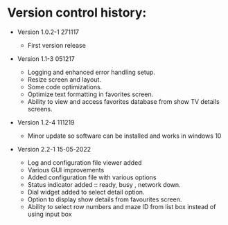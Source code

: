 Version control history:
====================

* Version 1.0.2-1 271117
	* First version release
	
* Version 1.1-3 051217
	* Logging and enhanced error handling setup.
	* Resize screen and layout.
	* Some code optimizations.
	* Optimize text formatting in favorites screen. 
	* Ability to view and access favorites database from show TV details screens.

* Version 1.2-4 111219
	* Minor update so software can be installed and works in windows 10
	
* Version 2.2-1 15-05-2022
	* Log and configuration file viewer added
	* Various GUI improvements
	* Added configuration file with various options
	* Status indicator added :: ready, busy , network down.
	* Dial widget added to select detail option.
	* Option to display show details from favourites screen.
	* Ability to select row numbers and maze ID from list box instead of using input box
	
